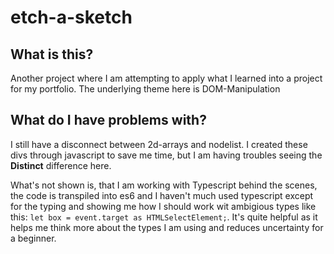 # etch-a-sketch

## What is this?

Another project where I am attempting to apply what I learned into a project for my portfolio.
The underlying theme here is DOM-Manipulation

## What do I have problems with?

I still have a disconnect between 2d-arrays and nodelist.
I created these divs through javascript to save me time, but I am having troubles seeing the **Distinct** difference here.

What's not shown is, that I am working with Typescript behind the scenes, the code is transpiled into es6 and I haven't much used typescript except for the typing and showing me how I should work wit ambigious types like this:
`let box = event.target as HTMLSelectElement;`.
It's quite helpful as it helps me think more about the types I am using and reduces uncertainty for a beginner.
